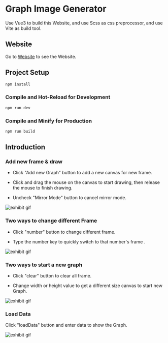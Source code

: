# Graph Image Generator

Use Vue3 to build this Website, and use Scss as css preprocessor, and use Vite as build tool.

## Website

Go to [Website](https://graph-image-generator.vercel.app/) to see the Website.

## Project Setup

```sh
npm install
```

### Compile and Hot-Reload for Development

```sh
npm run dev
```

### Compile and Minify for Production

```sh
npm run build
```

## Introduction

### Add new frame & draw

- Click "Add new Graph" button to add a new canvas for new frame.

- Click and drag the mouse on the canvas to start drawing, then release the mouse to finish drawing.

- Uncheck "Mirror Mode" button to cancel mirror mode.

![exhibit gif](https://github.com/andy820621/Graph-Image-Generator/blob/main/gif/addmode%26draw.gif)

### Two ways to change different Frame

- Click "number" button to change different frame.

- Type the number key to quickly switch to that number's frame .

![exhibit gif](https://github.com/andy820621/Graph-Image-Generator/blob/main/gif/modeChange.gif)

### Two ways to start a new graph

- Click "clear" button to clear all frame.

- Change width or height value to get a different size canvas to start new Graph.

![exhibit gif](https://github.com/andy820621/Graph-Image-Generator/blob/main/gif/clear%26sizeChange.gif)

### Load Data

Click "loadData" button and enter data to show the Graph.

![exhibit gif](https://github.com/andy820621/Graph-Image-Generator/blob/main/gif/loadData.gif)

